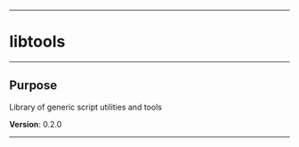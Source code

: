 * * *
# libtools
* * *
## Purpose

Library of generic script utilities and tools

**Version**: 0.2.0

* * *
